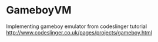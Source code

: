 GameboyVM
=========

Implementing gameboy emulator from codeslinger tutorial
http://www.codeslinger.co.uk/pages/projects/gameboy.html
